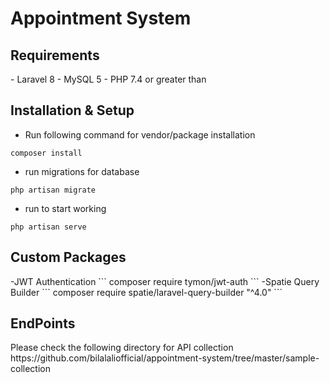<h1>Appointment System</h1>

<h2>Requirements</h2>
- Laravel 8
- MySQL 5
- PHP 7.4 or greater than
<h2>Installation & Setup</h2>

- Run following command for vendor/package installation
```
composer install
```
- run migrations for database
```
php artisan migrate
```
- run to start working
```
php artisan serve
```

<h2>Custom Packages</h2>
 -JWT Authentication
 ```
 composer require tymon/jwt-auth
 ```
 -Spatie Query Builder
 ```
  composer require spatie/laravel-query-builder "^4.0"
  ```

<h2>EndPoints</h2>
 Please check the following directory for API collection
https://github.com/bilalaliofficial/appointment-system/tree/master/sample-collection
